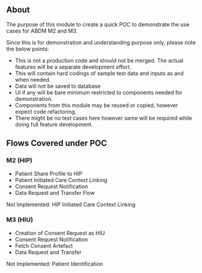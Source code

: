 ## About
The purpose of this module to create a quick POC to demonstrate the use cases for ABDM M2 and M3.

Since this is for demonstration and understanding purpose only, please note the below points:
- This is not a production code and should not be merged. The actual features will be a separate development effort.
- This will contain hard codings of sample test data and inputs as and when needed.
- Data will not be saved to database
- UI if any will be bare minimum restricted to components needed for demonstration.
- Components from this module may be reused or copied, however expect code refactoring.
- There might be no test cases here however same will be required while doing full feature development.


## Flows Covered under POC

### M2 (HIP)
- Patient Share Profile to HIP
- Patient Initiated Care Context Linking
- Consent Request Notification
- Data Request and Transfer Flow

Not Implemented: HIP Initiated Care Context Linking

### M3 (HIU)
- Creation of Consent Request as HIU
- Consent Request Notification
- Fetch Consent Artefact
- Data Request and Transfer

Not Implemented: Patient Identification
